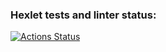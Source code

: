 ### Hexlet tests and linter status:
[![Actions Status](https://github.com/varyandis/frontend-project-46/actions/workflows/hexlet-check.yml/badge.svg)](https://github.com/varyandis/frontend-project-46/actions)